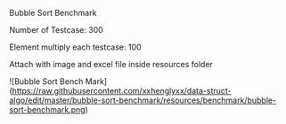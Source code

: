 
Bubble Sort Benchmark

Number of Testcase: 300

Element multiply each testcase: 100

Attach with image and excel file inside resources folder

![Bubble Sort Bench Mark] (https://raw.githubusercontent.com/xxhenglyxx/data-struct-algo/edit/master/bubble-sort-benchmark/resources/benchmark/bubble-sort-benchmark.png)
